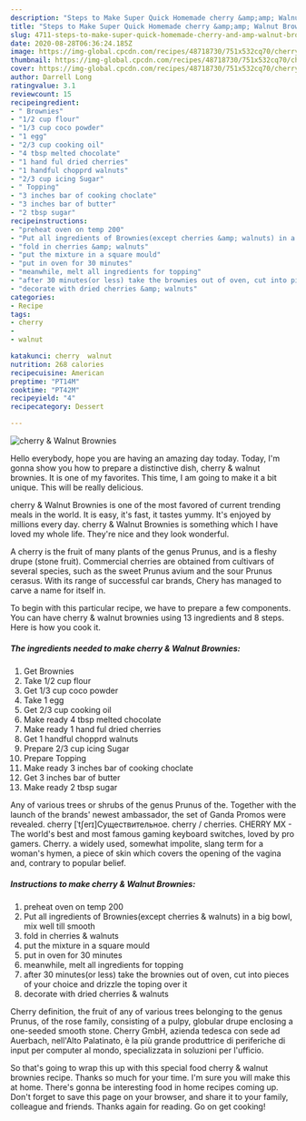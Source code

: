 ```yaml
---
description: "Steps to Make Super Quick Homemade cherry &amp;amp; Walnut Brownies"
title: "Steps to Make Super Quick Homemade cherry &amp;amp; Walnut Brownies"
slug: 4711-steps-to-make-super-quick-homemade-cherry-and-amp-walnut-brownies
date: 2020-08-28T06:36:24.185Z
image: https://img-global.cpcdn.com/recipes/48718730/751x532cq70/cherry-walnut-brownies-recipe-main-photo.jpg
thumbnail: https://img-global.cpcdn.com/recipes/48718730/751x532cq70/cherry-walnut-brownies-recipe-main-photo.jpg
cover: https://img-global.cpcdn.com/recipes/48718730/751x532cq70/cherry-walnut-brownies-recipe-main-photo.jpg
author: Darrell Long
ratingvalue: 3.1
reviewcount: 15
recipeingredient:
- " Brownies"
- "1/2 cup flour"
- "1/3 cup coco powder"
- "1 egg"
- "2/3 cup cooking oil"
- "4 tbsp melted chocolate"
- "1 hand ful dried cherries"
- "1 handful chopprd walnuts"
- "2/3 cup icing Sugar"
- " Topping"
- "3 inches bar of cooking choclate"
- "3 inches bar of butter"
- "2 tbsp sugar"
recipeinstructions:
- "preheat oven on temp 200"
- "Put all ingredients of Brownies(except cherries &amp; walnuts) in a big bowl, mix well till smooth"
- "fold in cherries &amp; walnuts"
- "put the mixture in a square mould"
- "put in oven for 30 minutes"
- "meanwhile, melt all ingredients for topping"
- "after 30 minutes(or less) take the brownies out of oven, cut into pieces of your choice and drizzle the toping over it"
- "decorate with dried cherries &amp; walnuts"
categories:
- Recipe
tags:
- cherry
- 
- walnut

katakunci: cherry  walnut 
nutrition: 268 calories
recipecuisine: American
preptime: "PT14M"
cooktime: "PT42M"
recipeyield: "4"
recipecategory: Dessert

---
```



![cherry &amp; Walnut Brownies](https://img-global.cpcdn.com/recipes/48718730/751x532cq70/cherry-walnut-brownies-recipe-main-photo.jpg)

Hello everybody, hope you are having an amazing day today. Today, I'm gonna show you how to prepare a distinctive dish, cherry &amp; walnut brownies. It is one of my favorites. This time, I am going to make it a bit unique. This will be really delicious.

cherry &amp; Walnut Brownies is one of the most favored of current trending meals in the world. It is easy, it's fast, it tastes yummy. It's enjoyed by millions every day. cherry &amp; Walnut Brownies is something which I have loved my whole life. They're nice and they look wonderful.

A cherry is the fruit of many plants of the genus Prunus, and is a fleshy drupe (stone fruit). Commercial cherries are obtained from cultivars of several species, such as the sweet Prunus avium and the sour Prunus cerasus. With its range of successful car brands, Chery has managed to carve a name for itself in.


To begin with this particular recipe, we have to prepare a few components. You can have cherry &amp; walnut brownies using 13 ingredients and 8 steps. Here is how you cook it.

<!--inarticleads1-->

##### The ingredients needed to make cherry &amp; Walnut Brownies:

1. Get  Brownies
1. Take 1/2 cup flour
1. Get 1/3 cup coco powder
1. Take 1 egg
1. Get 2/3 cup cooking oil
1. Make ready 4 tbsp melted chocolate
1. Make ready 1 hand ful dried cherries
1. Get 1 handful chopprd walnuts
1. Prepare 2/3 cup icing Sugar
1. Prepare  Topping
1. Make ready 3 inches bar of cooking choclate
1. Get 3 inches bar of butter
1. Make ready 2 tbsp sugar


Any of various trees or shrubs of the genus Prunus of the. Together with the launch of the brands&#39; newest ambassador, the set of Ganda Promos were revealed. cherry [ˈtʃerɪ]Существительное. cherry / cherries. CHERRY MX - The world&#39;s best and most famous gaming keyboard switches, loved by pro gamers. Cherry. a widely used, somewhat impolite, slang term for a woman&#39;s hymen, a piece of skin which covers the opening of the vagina and, contrary to popular belief. 

<!--inarticleads2-->

##### Instructions to make cherry &amp; Walnut Brownies:

1. preheat oven on temp 200
1. Put all ingredients of Brownies(except cherries &amp; walnuts) in a big bowl, mix well till smooth
1. fold in cherries &amp; walnuts
1. put the mixture in a square mould
1. put in oven for 30 minutes
1. meanwhile, melt all ingredients for topping
1. after 30 minutes(or less) take the brownies out of oven, cut into pieces of your choice and drizzle the toping over it
1. decorate with dried cherries &amp; walnuts


Cherry definition, the fruit of any of various trees belonging to the genus Prunus, of the rose family, consisting of a pulpy, globular drupe enclosing a one-seeded smooth stone. Cherry GmbH, azienda tedesca con sede ad Auerbach, nell&#39;Alto Palatinato, è la più grande produttrice di periferiche di input per computer al mondo, specializzata in soluzioni per l&#39;ufficio. 

So that's going to wrap this up with this special food cherry &amp; walnut brownies recipe. Thanks so much for your time. I'm sure you will make this at home. There's gonna be interesting food in home recipes coming up. Don't forget to save this page on your browser, and share it to your family, colleague and friends. Thanks again for reading. Go on get cooking!

